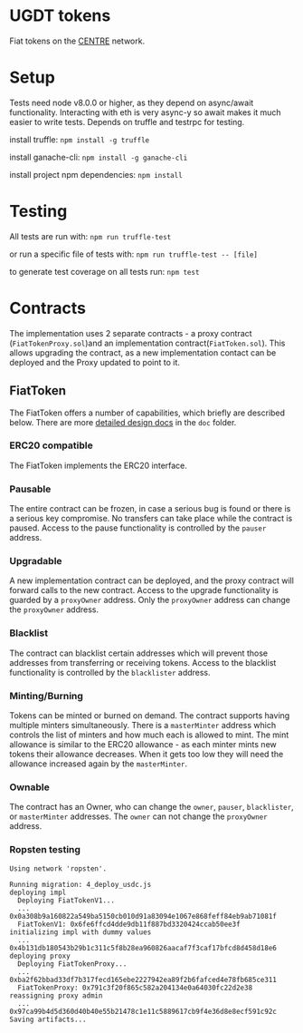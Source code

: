 # UGDT tokens
Fiat tokens on the [CENTRE](https://centre.io) network.

# Setup
Tests need node v8.0.0 or higher, as they depend on async/await functionality. Interacting with eth is very async-y so await makes it much easier to write tests.
Depends on truffle and testrpc for testing.

install truffle:
```npm install -g truffle```

install ganache-cli:
```npm install -g ganache-cli```

install project npm dependencies:
```npm install```

# Testing
All tests are run with:
```npm run truffle-test```

or run a specific file of tests with:
```npm run truffle-test -- [file]```

to generate test coverage on all tests run:
```npm test```


# Contracts
The implementation uses 2 separate contracts - a proxy contract (`FiatTokenProxy.sol`)and an implementation contract(`FiatToken.sol`).
This allows upgrading the contract, as a new implementation contact can be deployed and the Proxy updated to point to it.
## FiatToken
The FiatToken offers a number of capabilities, which briefly are described below. There are more
[detailed design docs](./doc/tokendesign.md) in the `doc` folder.

### ERC20 compatible
The FiatToken implements the ERC20 interface.

### Pausable
The entire contract can be frozen, in case a serious bug is found or there is a serious key compromise. No transfers can take place while the contract is paused.
Access to the pause functionality is controlled by the `pauser` address.

### Upgradable
A new implementation contract can be deployed, and the proxy contract will forward calls to the new contract.
Access to the upgrade functionality is guarded by a `proxyOwner` address. Only the `proxyOwner` address can change the `proxyOwner` address.

### Blacklist
The contract can blacklist certain addresses which will prevent those addresses from transferring or receiving tokens.
Access to the blacklist functionality is controlled by the `blacklister` address.

### Minting/Burning
Tokens can be minted or burned on demand. The contract supports having multiple minters simultaneously. There is a
`masterMinter` address which controls the list of minters and how much each is allowed to mint. The mint allowance is
similar to the ERC20 allowance - as each minter mints new tokens their allowance decreases. When it gets too low they will
need the allowance increased again by the `masterMinter`.

### Ownable
The contract has an Owner, who can change the `owner`, `pauser`, `blacklister`, or `masterMinter` addresses. The `owner` can not change
the `proxyOwner` address.


### Ropsten testing

```
Using network 'ropsten'.

Running migration: 4_deploy_usdc.js
deploying impl
  Deploying FiatTokenV1...
  ... 0x0a308b9a160822a549ba5150cb010d91a83094e1067e868feff84eb9ab71081f
  FiatTokenV1: 0x6fe6ffcd4dde9db11f887bd3320424ccab50ee3f
initializing impl with dummy values
  ... 0x4b131db180543b29b1c311c5f8b28ea960826aacaf7f3caf17bfcd8d458d18e6
deploying proxy
  Deploying FiatTokenProxy...
  ... 0xba2f62bbad33df7b317fecd165ebe2227942ea89f2b6fafced4e78fb685ce311
  FiatTokenProxy: 0x791c3f20f865c582a204134e0a64030fc22d2e38
reassigning proxy admin
  ... 0x97ca99b4d5d360d40b40e55b21478c1e11c5889617cb9f4e36d8e8ecf591c92c
Saving artifacts...
```
